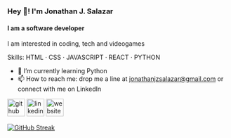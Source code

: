 ### Hey 👋! I'm Jonathan J. Salazar
#### I am a software developer
I am interested in coding, tech and videogames

Skills: HTML · CSS · JAVASCRIPT · REACT · PYTHON

- 🌱 I’m currently learning Python 
- 📫 How to reach me: drop me a line at jonathanjzsalazar@gmail.com or connect with me on LinkedIn 


[<img src='https://img.icons8.com/?size=100&id=12598&format=png&color=228BE6' alt='github' height='40'>](https://github.com/JohnnyJSz)  [<img src='https://img.icons8.com/?size=100&id=60443&format=png&color=228BE6' alt='linkedin' height='40'>](https://www.linkedin.com/in/jonathan-jimenez-salazar/)  [<img src='https://img.icons8.com/?size=100&id=1349&format=png&color=228BE6' alt='website' height='40'>](http://www.jonathanjzsalazar.dev)  

[![GitHub Streak](https://github-readme-streak-stats.herokuapp.com?user=JohnnyJSz&theme=dark&border_radius=10&mode=weekly&border=7400EB&ring=EB8834&sideLabels=0C7EEB&currStreakLabel=EB6139&fire=EB5454&dates=898989&sideNums=89B1EB&currStreakNum=EB5454&stroke=7400EB)](https://git.io/streak-stats)


<!---
JohnnyJSz/JohnnyJSz is a ✨ special ✨ repository because its `README.md` (this file) appears on your GitHub profile.
You can click the Preview link to take a look at your changes.
--->
